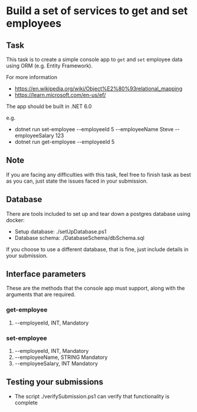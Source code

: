 # Build a set of services to get and set employees

## Task

This task is to create a simple console app to `get` and `set` employee data using ORM (e.g. Entity Framework).

For more information
 * https://en.wikipedia.org/wiki/Object%E2%80%93relational_mapping
 * https://learn.microsoft.com/en-us/ef/

The app should be built in .NET 6.0

e.g.

* dotnet run set-employee --employeeId 5 --employeeName Steve --employeeSalary 123
* dotnet run get-employee --employeeId 5

## Note

If you are facing any difficulties with this task, feel free to finish task as best as you can, just state the issues faced in your submission.

## Database

There are tools included to set up and tear down a postgres database using docker:

 * Setup database: ./setUpDatabase.ps1
 * Database schema: ./DatabaseSchema/dbSchema.sql

If you choose to use a different database, that is fine, just include details in your submission.

## Interface parameters

These are the methods that the console app must support, along with the arguments that are required.

### get-employee

 1. --employeeId, INT, Mandatory

### set-employee

 1. --employeeId, INT, Mandatory
 2. --employeeName, STRING Mandatory
 3. --employeeSalary, INT Mandatory

## Testing your submissions

 * The script ./verifySubmission.ps1 can verify that functionality is complete
 
